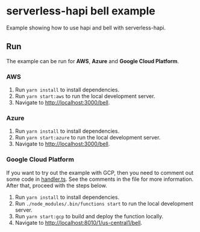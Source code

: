 # serverless-hapi bell example

Example showing how to use hapi and bell with serverless-hapi.

## Run
The example can be run for **AWS**, **Azure** and **Google Cloud Platform**.

### AWS
1. Run `yarn install` to install dependencies.
2. Run `yarn start:aws` to run the local development server.
3. Navigate to [http://localhost:3000/bell](http://localhost:3000/bell).

### Azure
1. Run `yarn install` to install dependencies.
2. Run `yarn start:azure` to run the local development server.
3. Navigate to [http://localhost:3000/bell](http://localhost:3000/bell).

### Google Cloud Platform
If you want to try out the example with GCP, then you need to comment out some code
in [handler.ts](https://github.com/drager/serverless-hapi/blob/2.0.x/example/bell/handler.ts).
See the comments in the file for more information. After that, proceed with the steps below.

1. Run `yarn install` to install dependencies.
2. Run `./node_modules/.bin/functions start` to run the local development server. 
3. Run `yarn start:gcp` to build and deploy the function locally.
4. Navigate to [http://localhost:8010/1/us-central1/bell](http://localhost:8010/1/us-central1/bell).
